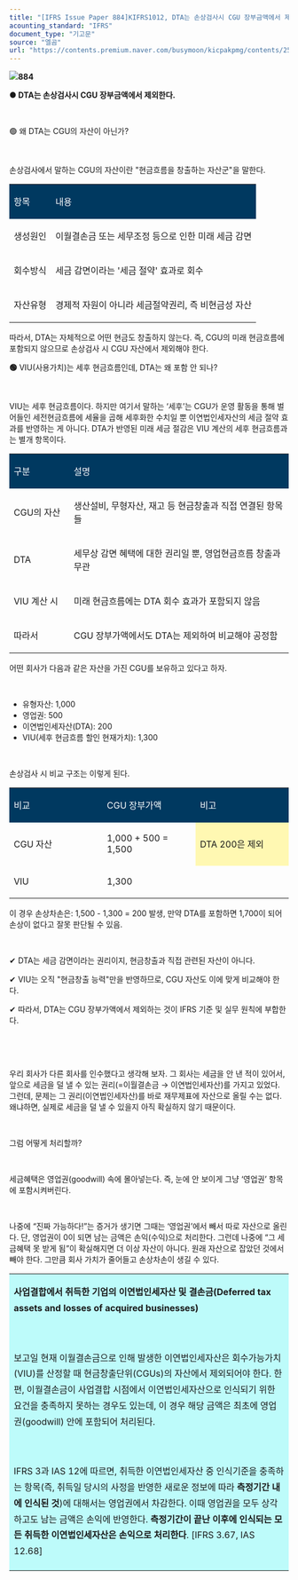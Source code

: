 ```yaml
---
title: "[IFRS Issue Paper 884]KIFRS1012, DTA는 손상검사시 CGU 장부금액에서 제외한다."
acounting_standard: "IFRS"
document_type: "기고문"
source: "엘곰"
url: "https://contents.premium.naver.com/busymoon/kicpakpmg/contents/250629213641967ql"
---
```

![](https://n2.news.naver.com/l.gif?type=content)**884**

**● DTA는 손상검사시 CGU 장부금액에서 제외한다.**

​

🟢 왜 DTA는 CGU의 자산이 아닌가?

​

손상검사에서 말하는 CGU의 자산이란 "현금흐름을 창출하는 자산군"을 말한다.

<table style=""><tbody><tr><td colspan="1" rowspan="1" style="width: 16.91%; height: 40.0px;  background-color: #003960;"><div><p style=""><span style="color:#ffffff;">항목</span></p></div></td><td colspan="1" rowspan="1" style="width: 83.09%; height: 40.0px;  background-color: #003960;"><div><p style=""><span style="color:#ffffff;">내용</span></p></div></td></tr><tr><td colspan="1" rowspan="1" style="width: 16.91%; height: 40.0px;  "><div><p style=""><span style="">생성원인</span></p></div></td><td colspan="1" rowspan="1" style="width: 83.09%; height: 40.0px;  "><div><p style=""><span style="">이월결손금 또는 세무조정 등으로 인한 미래 세금 감면</span></p></div></td></tr><tr><td colspan="1" rowspan="1" style="width: 16.91%; height: 40.0px;  "><div><p style=""><span style="">회수방식</span></p></div></td><td colspan="1" rowspan="1" style="width: 83.09%; height: 40.0px;  "><div><p style=""><span style="">세금 감면이라는 '세금 절약' 효과</span><span style="">로 회수</span></p></div></td></tr><tr><td colspan="1" rowspan="1" style="width: 16.91%; height: 40.0px;  "><div><p style=""><span style="">자산유형</span></p></div></td><td colspan="1" rowspan="1" style="width: 83.09%; height: 40.0px;  "><div><p style=""><span style="">경제적 자원이 아니라 </span><span style="">세금절약권리</span><span style="">, 즉 </span><span style="">비현금성 자산</span></p></div></td></tr></tbody></table>

따라서, DTA는 자체적으로 어떤 현금도 창출하지 않는다. 즉, CGU의 미래 현금흐름에 포함되지 않으므로 손상검사 시 CGU 자산에서 제외해야 한다.

**🟢** VIU(사용가치)는 세후 현금흐름인데, DTA는 왜 포함 안 되나?

​

VIU는 세후 현금흐름이다. 하지만 여기서 말하는 ‘세후’는 CGU가 운영 활동을 통해 벌어들인 세전현금흐름에 세율을 곱해 세후화한 수치일 뿐 이연법인세자산의 세금 절약 효과를 반영하는 게 아니다. DTA가 반영된 미래 세금 절감은 VIU 계산의 세후 현금흐름과는 별개 항목이다.

<table style=""><tbody><tr><td colspan="1" rowspan="1" style="width: 21.47%; height: 40.0px;  background-color: #003960;"><div><p style=""><span style="color:#ffffff;">구분</span></p></div></td><td colspan="1" rowspan="1" style="width: 78.53%; height: 40.0px;  background-color: #003960;"><div><p style=""><span style="color:#ffffff;">설명</span></p></div></td></tr><tr><td colspan="1" rowspan="1" style="width: 21.47%; height: 40.0px;  "><div><p style=""><span style="">CGU의 자산</span></p></div></td><td colspan="1" rowspan="1" style="width: 78.53%; height: 40.0px;  "><div><p style=""><span style="">생산설비, 무형자산, 재고 등 </span><span style="">현금창출과 직접 연결된 항목들</span></p></div></td></tr><tr><td colspan="1" rowspan="1" style="width: 21.47%; height: 40.0px;  "><div><p style=""><span style="">DTA</span></p></div></td><td colspan="1" rowspan="1" style="width: 78.53%; height: 40.0px;  "><div><p style=""><span style="">세무상 감면 혜택에 대한 권리일 뿐, </span><span style="">영업현금흐름 창출과 무관</span></p></div></td></tr><tr><td colspan="1" rowspan="1" style="width: 21.47%; height: 40.0px;  "><div><p style=""><span style="">VIU 계산 시</span></p></div></td><td colspan="1" rowspan="1" style="width: 78.53%; height: 40.0px;  "><div><p style=""><span style="">미래 현금흐름에는 DTA 회수 효과가 </span><span style="">포함되지 않음</span></p></div></td></tr><tr><td colspan="1" rowspan="1" style="width: 21.47%; height: 40.0px;  "><div><p style=""><span style="">따라서</span></p></div></td><td colspan="1" rowspan="1" style="width: 78.53%; height: 40.0px;  "><div><p style=""><span style="">CGU 장부가액에서도 DTA는 </span><span style="">제외</span><span style="">하여 비교해야 공정함</span></p></div></td></tr></tbody></table>

어떤 회사가 다음과 같은 자산을 가진 CGU를 보유하고 있다고 하자.

​

- 유형자산: 1,000
- 영업권: 500
- 이연법인세자산(DTA): 200
- VIU(세후 현금흐름 할인 현재가치): 1,300

​

손상검사 시 비교 구조는 이렇게 된다.

<table style=""><tbody><tr><td colspan="1" rowspan="1" style="width: 33.33%; height: 40.0px;  background-color: #003960;"><div><p style=""><span style="color:#ffffff;">비교</span></p></div></td><td colspan="1" rowspan="1" style="width: 33.33%; height: 40.0px;  background-color: #003960;"><div><p style=""><span style="color:#ffffff;">CGU 장부가액</span></p></div></td><td colspan="1" rowspan="1" style="width: 33.33%; height: 40.0px;  background-color: #003960;"><div><p style=""><span style="color:#ffffff;">비고</span></p></div></td></tr><tr><td colspan="1" rowspan="1" style="width: 33.33%; height: 40.0px;  "><div><p style=""><span style="">CGU 자산</span></p></div></td><td colspan="1" rowspan="1" style="width: 33.33%; height: 40.0px;  "><div><p style=""><span style="">1,000 + 500 = 1,500</span></p></div></td><td colspan="1" rowspan="1" style="width: 33.33%; height: 40.0px;  background-color: #fff8b2;"><div><p style=""><span style="">DTA 200은 제외</span></p></div></td></tr><tr><td colspan="1" rowspan="1" style="width: 33.33%; height: 40.0px;  "><div><p style=""><span style="">VIU</span></p></div></td><td colspan="1" rowspan="1" style="width: 33.33%; height: 40.0px;  "><div><p style=""><span style="">1,300</span></p></div></td><td colspan="1" rowspan="1" style="width: 33.33%; height: 40.0px;  "></td></tr></tbody></table>

이 경우 손상차손은: 1,500 - 1,300 = 200 발생, 만약 DTA를 포함하면 1,700이 되어 손상이 없다고 잘못 판단될 수 있음.

​

✔ DTA는 세금 감면이라는 권리이지, 현금창출과 직접 관련된 자산이 아니다.

✔ VIU는 오직 "현금창출 능력"만을 반영하므로, CGU 자산도 이에 맞게 비교해야 한다.

✔ 따라서, DTA는 CGU 장부가액에서 제외하는 것이 IFRS 기준 및 실무 원칙에 부합한다.

​

​

우리 회사가 다른 회사를 인수했다고 생각해 보자. 그 회사는 세금을 안 낸 적이 있어서, 앞으로 세금을 덜 낼 수 있는 권리(=이월결손금 → 이연법인세자산)를 가지고 있었다. 그런데, 문제는 그 권리(이연법인세자산)를 바로 재무제표에 자산으로 올릴 수는 없다. 왜냐하면, 실제로 세금을 덜 낼 수 있을지 아직 확실하지 않기 때문이다.

​

그럼 어떻게 처리할까?

​

세금혜택은 영업권(goodwill) 속에 몰아넣는다. 즉, 눈에 안 보이게 그냥 ‘영업권’ 항목에 포함시켜버린다.

​

나중에 “진짜 가능하다!”는 증거가 생기면 그때는 ‘영업권’에서 빼서 따로 자산으로 올린다. 단, 영업권이 0이 되면 남는 금액은 손익(수익)으로 처리한다. 그런데 나중에 “그 세금혜택 못 받게 됨”이 확실해지면 더 이상 자산이 아니다. 원래 자산으로 잡았던 것에서 빼야 한다. 그만큼 회사 가치가 줄어들고 손상차손이 생길 수 있다.

<table style=""><tbody><tr><td colspan="3" rowspan="1" style="width: 100.0%; height: 129.0px;  background-color: #bdfbfa;"><div><p style="line-height:1.8;"><span style=""><b>사업결합에서 취득한 기업의 이연법인세자산 및 결손금(Deferred tax assets and losses of acquired businesses)</b></span></p></div><div><p style="line-height:1.8;"><span style="">​</span></p></div><div><p style="line-height:1.8;"><span style="">보고일 현재 이월결손금으로 인해 발생한 이연법인세자산은 회수가능가치(VIU)를 산정할 때 현금창출단위(CGUs)의 자산에서 제외되어야 한다. 한편, 이월결손금이 사업결합 시점에서 이연법인세자산으로 인식되기 위한 요건을 충족하지 못하는 경우도 있는데, 이 경우 해당 금액은 최초에 영업권(goodwill) 안에 포함되어 처리된다.</span></p></div><div><p style="line-height:1.8;"><span style="">​</span></p></div><div><p style="line-height:1.8;"><span style="">IFRS 3과 IAS 12에 따르면, 취득한 이연법인세자산 중 인식기준을 충족하는 항목(즉, 취득일 당시의 사정을 반영한 새로운 정보에 따라 </span><span style=""><b>측정기간 내에 인식된 것</b></span><span style="">)에 대해서는 영업권에서 차감한다. 이때 영업권을 모두 상각하고도 남는 금액은 손익에 반영한다. </span><span style=""><b>측정기간이 끝난 이후에 인식되는 모든 취득한 이연법인세자산은 손익으로 처리한다</b></span><span style="">. [IFRS 3.67, IAS 12.68]</span></p></div></td></tr></tbody></table>

​

​